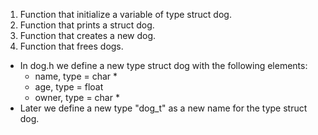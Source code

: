 1. Function that initialize a variable of type struct dog.
2. Function that prints a struct dog.
4. Function that creates a new dog.
5. Function that frees dogs.
- In dog.h we define a new type struct dog with the following elements:
	- name, type = char *
	- age, type = float
	- owner, type = char *
- Later we define a new type "dog_t" as a new name for the type struct dog.
